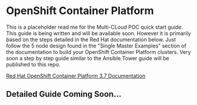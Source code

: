 # OpenShift Container Platform

This is a placeholder read me for the Multi-CLoud POC quick start guide. This guide is being written and will be available soon. However it is primarily based on the steps detailed in the Red Hat documentation below. Just follow the 5 node design found in the "Single Master Examples" section of the documentation to build your OpenShift Container Platform clusters. Very soon a step by step guide similar to the Ansible Tower guide will be published to this repo.

[Red Hat OpenShift Container Platform 3.7 Documentation](https://docs.openshift.com/container-platform/3.7/welcome/)

## Detailed Guide Coming Soon...

